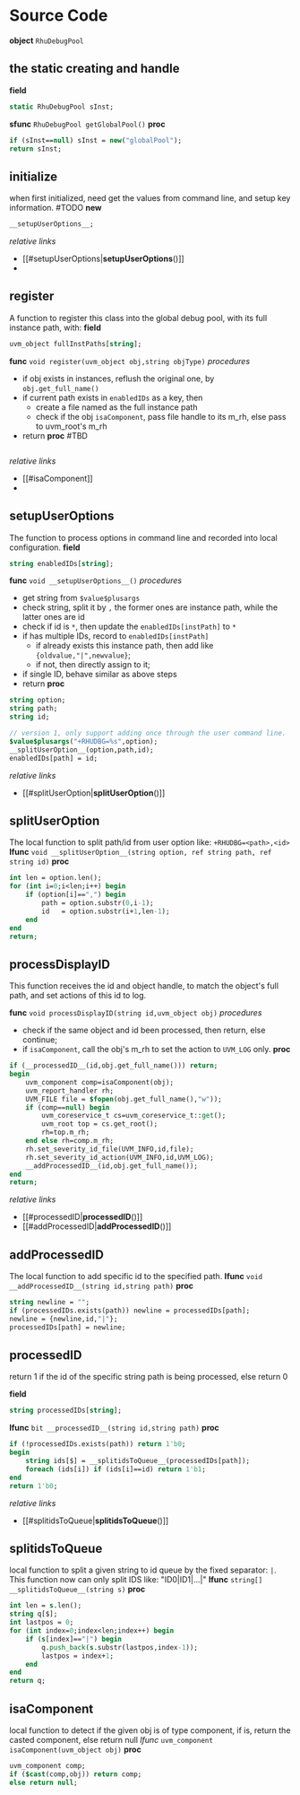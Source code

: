 
# Source Code
**object** `RhuDebugPool`
## the static creating and handle
**field**
```systemverilog
static RhuDebugPool sInst;
```
**sfunc** `RhuDebugPool getGlobalPool()`
**proc**
```systemverilog
if (sInst==null) sInst = new("globalPool");
return sInst;
```

## initialize
when first initialized, need get the values from command line, and setup key information.
#TODO 
**new**
```systemverilog
__setupUserOptions__;
```

*relative links*
- [[#setupUserOptions|__setupUserOptions__()]]
- 

## register
A function to register this class into the global debug pool, with its full instance path, with:
**field**
```systemverilog
uvm_object fullInstPaths[string];
```
**func** `void register(uvm_object obj,string objType)`
*procedures*
- if obj exists in instances, reflush the original one, by `obj.get_full_name()`
- if current path exists in `enabledIDs` as a key, then
	- create a file named as the full instance path
	- check if the obj `isaComponent`, pass file handle to its m_rh, else pass to uvm_root's m_rh
- return
**proc** #TBD 
```systemverilog

```
*relative links*
- [[#isaComponent]]
- 
## setupUserOptions
The function to process options in command line and recorded into local configuration.
**field**
```systemverilog
string enabledIDs[string];
```
**func** `void __setupUserOptions__()`
*procedures*
- get string from `$value$plusargs`
- check string, split it by `,` the former ones are instance path, while the latter ones are id
- check if id is `*`, then update the `enabledIDs[instPath]` to `*`
- if has multiple IDs, record to `enabledIDs[instPath]`
	- if already exists this instance path, then add like `{oldvalue,"|",newvalue}`;
	- if not, then directly assign to it;
- if single ID, behave similar as above steps
- return
**proc** 
```systemverilog
string option;
string path;
string id;

// version 1, only support adding once through the user command line.
$value$plusargs("+RHUDBG=%s",option);
__splitUserOption__(option,path,id);
enabledIDs[path] = id;

```
*relative links*
- [[#splitUserOption|__splitUserOption__()]]

## splitUserOption
The local function to split path/id from user option like: `+RHUDBG=<path>,<id>`
**lfunc** `void __splitUserOption__(string option, ref string path, ref string id)`
**proc**
```systemverilog
int len = option.len();
for (int i=0;i<len;i++) begin
	if (option[i]==",") begin
		path = option.substr(0,i-1);
		id   = option.substr(i+1,len-1);
	end
end
return;
```

## processDisplayID
This function receives the id and object handle, to match the object's full path, and set actions of this id to log.

**func** `void processDisplayID(string id,uvm_object obj)`
*procedures*
- check if the same object and id been processed, then return, else continue;
- if `isaComponent`, call the obj's m_rh to set the action to `UVM_LOG` only.
**proc**
```systemverilog
if (__processedID__(id,obj.get_full_name())) return;
begin
	uvm_component comp=isaComponent(obj);
	uvm_report_handler rh;
	UVM_FILE file = $fopen(obj.get_full_name(),"w"));
	if (comp==null) begin
		uvm_coreservice_t cs=uvm_coreservice_t::get();
		uvm_root top = cs.get_root();
		rh=top.m_rh;
	end else rh=comp.m_rh;
	rh.set_severity_id_file(UVM_INFO,id,file);
	rh.set_severity_id_action(UVM_INFO,id,UVM_LOG);
	__addProcessedID__(id,obj.get_full_name());
end
return;
```

*relative links*
- [[#processedID|__processedID__()]]
- [[#addProcessedID|__addProcessedID__()]]

## addProcessedID
The local function to add specific id to the specified path.
**lfunc** `void __addProcessedID__(string id,string path)`
**proc**
```systemverilog
string newline = "";
if (processedIDs.exists(path)) newline = processedIDs[path];
newline = {newline,id,"|"};
processedIDs[path] = newline;
```

## processedID
return 1 if the id of the specific string path is being processed, else return 0

**field**
```systemverilog
string processedIDs[string];
```
**lfunc** `bit __processedID__(string id,string path)`
**proc**
```systemverilog
if (!processedIDs.exists(path)) return 1'b0;
begin
	string ids[$] = __splitidsToQueue__(processedIDs[path]);
	foreach (ids[i]) if (ids[i]==id) return 1'b1;
end
return 1'b0;
```
*relative links*
- [[#splitidsToQueue|__splitidsToQueue__()]]


## splitidsToQueue
local function to split a given string to id queue by the fixed separator: `|`. This function now can only split IDS like: "ID0|ID1|...|"
**lfunc** `string[] __splitidsToQueue__(string s)`
**proc**
```systemverilog
int len = s.len();
string q[$];
int lastpos = 0;
for (int index=0;index<len;index++) begin
	if (s[index]=="|") begin
		q.push_back(s.substr(lastpos,index-1));
		lastpos = index+1;
	end
end
return q;
```

## isaComponent
local function to detect if the given obj is of type component, if is, return the casted component, else return null
*lfunc* `uvm_component isaComponent(uvm_object obj)`
**proc**
```systemverilog
uvm_component comp;
if ($cast(comp,obj)) return comp;
else return null;
```